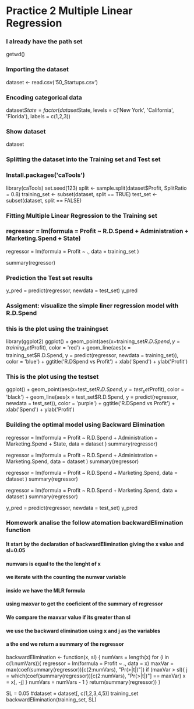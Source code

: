 # Practice 2 Multiple Linear Regression

### I already have the path set
getwd()

### Importing the dataset
dataset <- read.csv('50_Startups.csv')

### Encoding categorical data 
dataset$State = factor(dataset$State,
                       levels = c('New York', 'California', 'Florida'),
                       labels = c(1,2,3))

### Show dataset
dataset
### Splitting the dataset into the Training set and Test set
### Install.packages('caTools')
library(caTools)
set.seed(123)
split <- sample.split(dataset$Profit, SplitRatio = 0.8)
training_set <- subset(dataset, split == TRUE)
test_set <- subset(dataset, split == FALSE)

### Fitting Multiple Linear Regression to the Training set
### regressor = lm(formula = Profit ~ R.D.Spend + Administration + Marketing.Spend + State)
regressor = lm(formula = Profit ~ .,
               data = training_set )

summary(regressor)

### Prediction the Test set results
y_pred = predict(regressor, newdata = test_set)
y_pred

### Assigment: visualize the simple liner regression model with R.D.Spend 

### this is the plot using the trainingset
library(ggplot2)
ggplot() +
  geom_point(aes(x=training_set$R.D.Spend, y=training_set$Profit),
             color = 'red') +
  geom_line(aes(x = training_set$R.D.Spend, y = predict(regressor, newdata = training_set)),
            color = 'blue') +
  ggtitle('R.DSpend vs Profit') +
  xlab('Spend') +
  ylab('Profit')

### This is the plot using the testset
ggplot() +
  geom_point(aes(x=test_set$R.D.Spend, y=test_set$Profit),
             color = 'black') +
  geom_line(aes(x = test_set$R.D.Spend, y = predict(regressor, newdata = test_set)),
            color = 'purple') +
  ggtitle('R.DSpend vs Profit') +
  xlab('Spend') +
  ylab('Profit')

### Building the optimal model using Backward Elimination
regressor = lm(formula = Profit ~ R.D.Spend + Administration + Marketing.Spend + State,
               data = dataset )
summary(regressor)

regressor = lm(formula = Profit ~ R.D.Spend + Administration + Marketing.Spend,
               data = dataset )
summary(regressor)

regressor = lm(formula = Profit ~ R.D.Spend + Marketing.Spend,
               data = dataset )
summary(regressor)

regressor = lm(formula = Profit ~ R.D.Spend + Marketing.Spend,
               data = dataset )
summary(regressor)

y_pred = predict(regressor, newdata = test_set)
y_pred

### Homework analise the follow atomation backwardElimination function 
#### It start by the declaration of backwardElimination giving the x value and sl=0.05
#### numvars is equal to the the lenght of x
#### we iterate with the counting the numvar variable
#### inside we have the MLR formula
#### using maxvar to get the coeficient of the summary of regressor
#### We compare the maxvar value if its greater than sl
#### we use the backward elimination using x and j as the variables
#### a the end we return a summary of the regressor

backwardElimination <- function(x, sl) {
  numVars = length(x)
  for (i in c(1:numVars)){
    regressor = lm(formula = Profit ~ ., data = x)
    maxVar = max(coef(summary(regressor))[c(2:numVars), "Pr(>|t|)"])
    if (maxVar > sl){
      j = which(coef(summary(regressor))[c(2:numVars), "Pr(>|t|)"] == maxVar)
      x = x[, -j]
    }
    numVars = numVars - 1
  }
  return(summary(regressor))
}

SL = 0.05
#dataset = dataset[, c(1,2,3,4,5)]
training_set
backwardElimination(training_set, SL)
